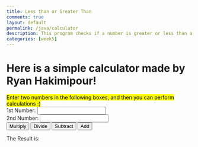 ```yaml
---
title: Less than or Greater Than
comments: true
layout: default
permalink: /java/calculator
description: This program checks if a number is greater or less than a number.
categories: [week5]
---
```


<html> 
<head>
    <title>JavaScript program to calculate multiplication and division of two numbers </title>
    <style type="text/css">
    body {margin: 30px;}
    </style> 
</head>
<body>

<form>
    <h1>Here is a simple calculator made by Ryan Hakimipour!</h1>
    <mark>Enter two numbers in the following boxes, and then you can perform calculations :)<br></mark>
    1st Number: <input type="text" id="firstNumber" /><br>
    2nd Number: <input type="text" id="secondNumber" /><br>
    <input type="button" onClick="multiplyBy()" Value="Multiply"/>
    <input type="button" onClick="divideBy()" Value="Divide"/>
    <input type="button" onClick="subtract()" Value="Subtract"/>
    <input type="button" onClick="add()" Value="Add"/>
</form>
    <p>The Result is: <br>
    <span id = "result"></span>
</p>


<script>
    function multiplyBy() {
        num1 = document.getElementById("firstNumber").value;
        num2 = document.getElementById("secondNumber").value;
        document.getElementById("result").innerHTML = num1 * num2;
    }
    function divideBy() { 
        num1 = document.getElementById("firstNumber").value;
        num2 = document.getElementById("secondNumber").value;
        document.getElementById("result").innerHTML = num1 / num2;
    }
    function subtract() {
        num1 = document.getElementById("firstNumber").value;
        num2 = document.getElementById("secondNumber").value;
        document.getElementById("result").innerHTML = num1 - num2;
    }
    function add() { 
        num1 = parseInt(document.getElementById("firstNumber").value);
        num2 = parseInt(document.getElementById("secondNumber").value);
        document.getElementById("result").innerHTML = (num1 + num2);
    }
</script>

</body>
</html>